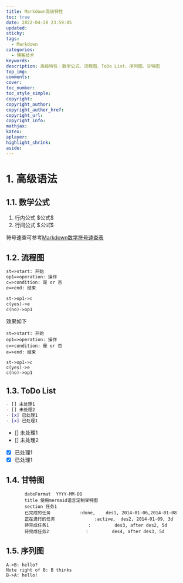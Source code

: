 ```yaml
---
title: Markdown高级特性
toc: true
date: 2022-04-28 23:59:05
updated:
sticky:
tags:
  - Markdown
categories:
  - 博客技术
keywords:
description: 高级特性：数学公式、流程图、ToDo List、序列图、甘特图
top_img:
comments:
cover:
toc_number:
toc_style_simple:
copyright:
copyright_author:
copyright_author_href:
copyright_url:
copyright_info:
mathjax:
katex:
aplayer:
highlight_shrink:
aside:
---
```

# 1. 高级语法
## 1.1. 数学公式
1. 行内公式 \$公式\$
2. 行间公式 \$$公式\$$  

符号速查可参考[Markdown数学符号速查表](https://www.cnblogs.com/mengsuenyan/p/12614058.html)

## 1.2. 流程图
``` markdown
st=>start: 开始
op1=>operation: 操作
c=>condition: 是 or 否
e=>end: 结束

st->op1->c
c(yes)->e
c(no)->op1
```
效果如下  
``` flow
st=>start: 开始
op1=>operation: 操作
c=>condition: 是 or 否
e=>end: 结束

st->op1->c
c(yes)->e
c(no)->op1
```
## 1.3. ToDo List
```markdown
- [] 未处理1
- [] 未处理2
- [x] 已处理1
- [x] 已处理1
```
- [] 未处理1
- [] 未处理2
- [x] 已处理1
- [x] 已处理1

## 1.4. 甘特图  

```gantt         
       dateFormat  YYYY-MM-DD   
       title 使用mermaid语言定制甘特图
       section 任务1
       已完成的任务           :done,    des1, 2014-01-06,2014-01-08
       正在进行的任务               :active,  des2, 2014-01-09, 3d
       待完成任务1               :         des3, after des2, 5d
       待完成任务2              :         des4, after des3, 5d
```

## 1.5. 序列图  

```seq
A->B: hello?
Note right of B: B thinks
B->A: hello!
```    

  
  
  
